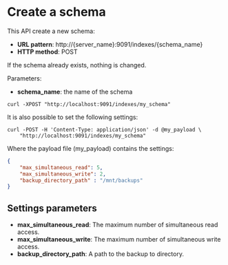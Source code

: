 # Create a schema

This API create a new schema:

* **URL pattern**: http://{server_name}:9091/indexes/{schema_name}
* **HTTP method**: POST

If the schema already exists, nothing is changed.

Parameters:

* **schema_name**: the name of the schema

```
curl -XPOST "http://localhost:9091/indexes/my_schema"
```

It is also possible to set the following settings:

```shell
curl -POST -H 'Content-Type: application/json' -d @my_payload \
    "http://localhost:9091/indexes/my_schema"
```

Where the payload file (my_payload) contains the settings:

```json
{
    "max_simultaneous_read": 5,
    "max_simultaneous_write": 2,
    "backup_directory_path" : "/mnt/backups"
}
```

## Settings parameters

* **max_simultaneous_read**: The maximum number of simultaneous read access.
* **max_simultaneous_write**: The maximum number of simultaneous write access.
* **backup_directory_path**: A path to the backup to directory.
